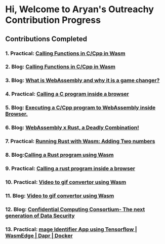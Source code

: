 # Hi, Welcome to Aryan's Outreachy Contribution Progress

## Contributions Completed

### 1. Practical: [Calling Functions in C/Cpp in Wasm](https://github.com/aryankaushik-git/outreachy/tree/main/aryankaushik/FunctionsInC_Wasm)
### 2. Blog: [Calling Functions in C/Cpp in Wasm](https://www.wasm.builders/aryank21/execting-your-first-c-program-using-webassembly-1co)
### 3. Blog: [What is WebAssembly and why it is a game changer?](https://www.wasm.builders/aryank21/what-is-webassembly-and-why-it-is-a-game-changer-4jb7)
### 4. Practical: [Calling a C program inside a browser](https://github.com/aryankaushik-git/outreachy/tree/main/aryankaushik/Guildes_InsideBrowser/C%20Programs)
### 5. Blog: [Executing a C/Cpp program to WebAssembly inside Browser.](https://www.wasm.builders/aryank21/executing-a-new-ccpp-program-to-webassembly-inside-browser-1oj3)
### 6. Blog: [WebAssembly x Rust, a Deadly Combination!](https://www.wasm.builders/aryank21/webassembly-x-rust-a-deadly-combination-1638)
### 7. Practical: [Running Rust with Wasm: Adding Two numbers](https://github.com/aryankaushik-git/outreachy/tree/main/aryankaushik/Rust%20and%20Wasm)
### 8. Blog:[Calling a Rust program using Wasm](https://www.wasm.builders/aryank21/calling-a-rust-program-using-wasm-2deo)
### 9. Practical: [Calling a rust program inside a browser](https://github.com/aryankaushik-git/outreachy/tree/main/aryankaushik/Guildes_InsideBrowser/Rust)
### 10. Practical: [Video to gif convertor using Wasm](https://github.com/aryankaushik-git/outreachy/tree/main/aryankaushik/Video%20to%20Gif%20converter%20using%20Wasm)
### 11. Blog: [Video to gif convertor using Wasm](https://www.wasm.builders/aryank21/gif-creator-using-wasm-27fl)
### 12. Blog: [Confidential Computing Consortium- The next generation of Data Security](https://www.wasm.builders/aryank21/confidential-computing-consortium-the-next-generation-of-data-security-2gel)
### 13. Practical: [mage Identifier App using Tensorflow | WasmEdge | Dapr | Docker](https://github.com/aryankaushik-git/outreachy/tree/main/aryankaushik/imgpro_wasm)
